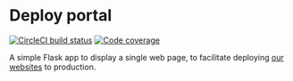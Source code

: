 # Deploy portal
[![CircleCI build status](https://circleci.com/gh/canonical-web-and-design/webteam.canonical.com.svg?style=shield)](https://circleci.com/gh/canonical-web-and-design/webteam.canonical.com) [![Code coverage](https://codecov.io/gh/canonical-web-and-design/webteam.canonical.com/branch/main/graph/badge.svg)](https://codecov.io/gh/canonical-web-and-design/webteam.canonical.com)

A simple Flask app to display a single web page, to facilitate deploying [our websites](https://webteam.canonical.com/releases) to production.

